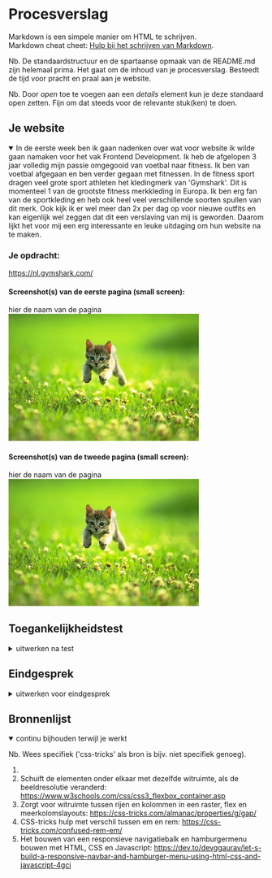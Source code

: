 # Procesverslag
Markdown is een simpele manier om HTML te schrijven.  
Markdown cheat cheet: [Hulp bij het schrijven van Markdown](https://github.com/adam-p/markdown-here/wiki/Markdown-Cheatsheet).

Nb. De standaardstructuur en de spartaanse opmaak van de README.md zijn helemaal prima. Het gaat om de inhoud van je procesverslag. Besteedt de tijd voor pracht en praal aan je website.

Nb. Door *open* toe te voegen aan een *details* element kun je deze standaard open zetten. Fijn om dat steeds voor de relevante stuk(ken) te doen.


## Je website

<details open>
<summary>In de eerste week ben ik gaan nadenken over wat voor website ik wilde gaan namaken voor het vak Frontend Development. Ik heb de afgelopen 3 jaar volledig mijn passie omgegooid van voetbal naar fitness. Ik ben van voetbal afgegaan en ben verder gegaan met fitnessen. In de fitness sport dragen veel grote sport athleten het kledingmerk van 'Gymshark'. Dit is momenteel 1 van de grootste fitness merkkleding in Europa. Ik ben erg fan van de sportkleding en heb ook heel veel verschillende soorten spullen van dit merk. Ook kijk ik er wel meer dan 2x per dag op voor nieuwe outfits en kan eigenlijk wel zeggen dat dit een verslaving van mij is geworden. Daarom lijkt het voor mij een erg interessante en leuke uitdaging om hun website na te maken. </summary>

### Je opdracht:
https://nl.gymshark.com/

#### Screenshot(s) van de eerste pagina (small screen): 
hier de naam van de pagina  
<img src="images/dummy-plaatje.jpg" width="375px" alt="omschrijving van de pagina">

#### Screenshot(s) van de tweede pagina (small screen):
hier de naam van de pagina  
<img src="images/dummy-plaatje.jpg" width="375px" alt="omschrijving van de pagina">
 
</details>

## Toegankelijkheidstest

<details>
<summary>uitwerken na test</summary>

### Bevindingen
Lijst met je bevindingen die in de test naar voren kwamen:

#### Titel eerste bevinding
Hier korte omschrijving (met indien nodig een afbeelding)

Hier een omschrijving van hoe het opgelost kan worden (met indien nodig een afbeelding)


#### Titel tweede bevinding. 
Hier korte omschrijving (met indien nodig een afbeelding)

Hier een omschrijving van hoe het opgelost kan worden (met indien nodig een afbeelding)


#### Titel volgende bevinding. 
Hier korte omschrijving (met indien nodig een afbeelding)

Hier een omschrijving van hoe het opgelost kan worden (met indien nodig een afbeelding)


#### Titel nog een bevinding. 
Hier korte omschrijving (met indien nodig een afbeelding)

Hier een omschrijving van hoe het opgelost kan worden (met indien nodig een afbeelding)

</details>

## Eindgesprek

<details>
<summary>uitwerken voor eindgesprek</summary>

### Stand van zaken
hier dit ging goed & dit was lastig (neem ook screenshots op van delen van je website en code)

### Screenshot(s)

hier screenshot(s) van je eindresultaat

</details>

## Bronnenlijst

<details open>
<summary>continu bijhouden terwijl je werkt</summary>

Nb. Wees specifiek ('css-tricks' als bron is bijv. niet specifiek genoeg).

1. 
2. Schuift de elementen onder elkaar met dezelfde witruimte, als de beeldresolutie veranderd: https://www.w3schools.com/css/css3_flexbox_container.asp
3. Zorgt voor witruimte tussen rijen en kolommen in een raster, flex en meerkolomslayouts: https://css-tricks.com/almanac/properties/g/gap/
4. CSS-tricks hulp met verschil tussen em en rem: https://css-tricks.com/confused-rem-em/
5. Het bouwen van een responsieve navigatiebalk en hamburgermenu bouwen met HTML, CSS en Javascript: https://dev.to/devggaurav/let-s-build-a-responsive-navbar-and-hamburger-menu-using-html-css-and-javascript-4gci

</details>